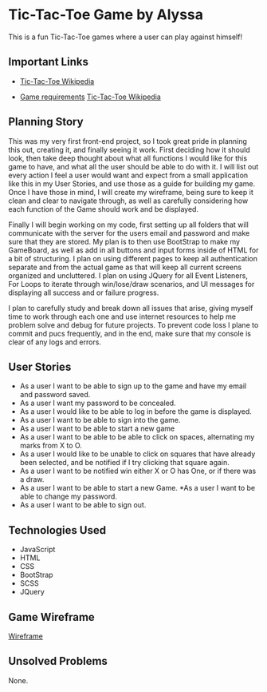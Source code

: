 # Tic-Tac-Toe Game by Alyssa

This is a fun Tic-Tac-Toe games where a user can play against himself!

## Important Links

* [Tic-Tac-Toe Wikipedia ](https://en.wikipedia.org/wiki/Tic-tac-toe) 

* [Game requirements](https://git.generalassemb.ly/ga-wdi-boston/game-project/blob/master/requirements.md)
[Tic-Tac-Toe Wikipedia ](https://en.wikipedia.org/wiki/Tic-tac-toe)



## Planning Story

This was my very first front-end project, so I took great pride in planning this out, creating it, and finally seeing it work. First deciding how it should look, then take deep thought about what all functions I would like for this game to have, and what all the user should be able to do with it. I will list out every action I feel a user would want and expect from a small application like this in my User Stories, and use those as a guide for building my game. Once I have those in mind, I will create my wireframe, being sure to keep it clean and clear to navigate through, as well as carefully considering how each function of the Game should work and be displayed. 

Finally I will begin working on my code, first setting up all folders that will communicate with the server for the users email and password and make sure that they are stored. My plan is to then use BootStrap to make my GameBoard, as well as add in all buttons and input forms inside of HTML for a bit of structuring. I plan on using different pages to keep all authentication separate and from the actual game as that will keep all current screens organized and uncluttered. I plan on using JQuery for all Event Listeners, For Loops to iterate through win/lose/draw scenarios, and UI messages for displaying all success and or failure progress.

I plan to carefully study and break down all issues that arise, giving myself time to work through each one and use internet resources to help me problem solve and debug for future projects. To prevent code loss I plane to commit and pucs frequently, and in the end, make sure that my console is clear of any logs and errors.
## User Stories

* As a user I want to be able to sign up to the game and have my email 
  and password saved.
* As a user I want my password to be concealed.
* As a user I would like to be able to log in before the game is 
  displayed.
* As a user I want to be able to sign into the game.
* As a user I want to be able to start a new game
* As a user I want to be able to be able to click on spaces, alternating 
  my marks from X to O.
* As a user I would like to be unable to click on squares that have 
  already been selected, and be notified if I try clicking that square again.
* As a user I want to be notified win either X or O has One, or if there 
 was a draw. 
* As a user I want to be able to start a new Game.
*As a user I want to be able to change my password.
* As a user I want to be able to sign out.

## Technologies Used
* JavaScript 
* HTML 
* CSS 
* BootStrap 
* SCSS 
* JQuery

## Game Wireframe

[Wireframe](./wireframe.png) 

## Unsolved Problems
None.

